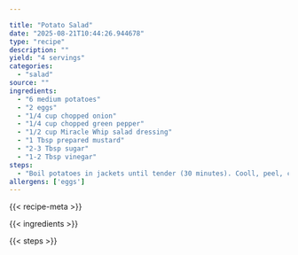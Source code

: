 ```yaml
---

title: "Potato Salad"
date: "2025-08-21T10:44:26.944678"
type: "recipe"
description: ""
yield: "4 servings"
categories:
  - "salad"
source: ""
ingredients:
  - "6 medium potatoes"
  - "2 eggs"
  - "1/4 cup chopped onion"
  - "1/4 cup chopped green pepper"
  - "1/2 cup Miracle Whip salad dressing"
  - "1 Tbsp prepared mustard"
  - "2-3 Tbsp sugar"
  - "1-2 Tbsp vinegar"
steps:
  - "Boil potatoes in jackets until tender (30 minutes). Cooll, peel, cut into bite-size pieces. Put eggs in cold water - bring to boil - put lid on, remove from heat and let set 15 minutes. Immediately run cold water on them to cool. Peel, chop; add onions and green peppers. Mix remaining ingredients for dressing. Pour on salt to taste - 1 tsp or less."
allergens: ['eggs']
---
```


{{< recipe-meta >}}

{{< ingredients >}}

{{< steps >}}
